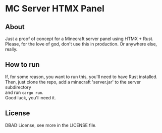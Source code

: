 # MC Server HTMX Panel

## About
Just a proof of concept for a Minecraft server panel using HTMX + Rust.<br>
Please, for the love of god, don't use this in production. Or anywhere else, really.<br>

## How to run
If, for some reason, you want to run this, you'll need to have Rust installed.<br>
Then, just clone the repo, add a minecraft 'server.jar' to the server subdirectory<br>
and run `cargo run`.<br>
Good luck, you'll need it.

## License
DBAD License, see more in the LICENSE file.